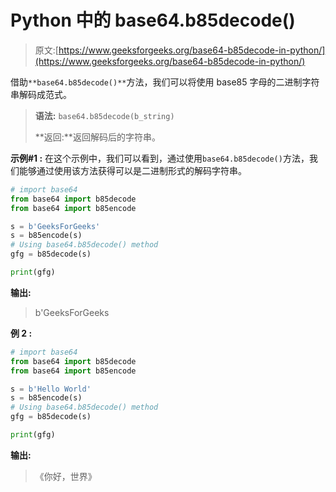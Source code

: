 # Python 中的 base64.b85decode()

> 原文:[https://www.geeksforgeeks.org/base64-b85decode-in-python/](https://www.geeksforgeeks.org/base64-b85decode-in-python/)

借助`**base64.b85decode()**`方法，我们可以将使用 base85 字母的二进制字符串解码成范式。

> **语法:** `base64.b85decode(b_string)`
> 
> **返回:**返回解码后的字符串。

**示例#1 :**
在这个示例中，我们可以看到，通过使用`base64.b85decode()`方法，我们能够通过使用该方法获得可以是二进制形式的解码字符串。

```py
# import base64
from base64 import b85decode
from base64 import b85encode

s = b'GeeksForGeeks'
s = b85encode(s)
# Using base64.b85decode() method
gfg = b85decode(s)

print(gfg)
```

**输出:**

> b'GeeksForGeeks

**例 2 :**

```py
# import base64
from base64 import b85decode
from base64 import b85encode

s = b'Hello World'
s = b85encode(s)
# Using base64.b85decode() method
gfg = b85decode(s)

print(gfg)
```

**输出:**

> 《你好，世界》